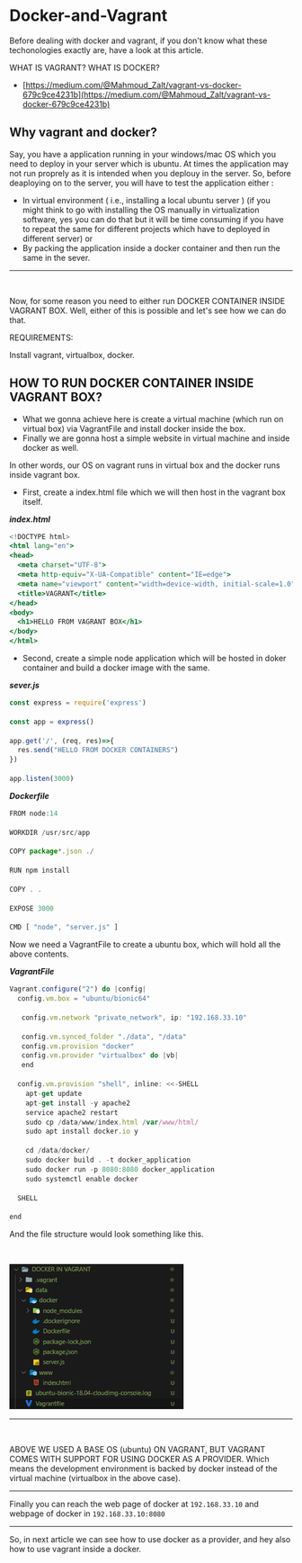 # Docker-and-Vagrant

Before dealing with docker and vagrant, if you don't know what these techonologies exactly are, have a look at this article.

WHAT IS VAGRANT? WHAT IS DOCKER?

 - [https://medium.com/@Mahmoud_Zalt/vagrant-vs-docker-679c9ce4231b](https://medium.com/@Mahmoud_Zalt/vagrant-vs-docker-679c9ce4231b)

## Why vagrant and docker?

Say, you have a application running in your windows/mac OS which you need to deploy in your server which is ubuntu. At times the application may not run proprely as it is intended when you deplouy in the server. So, before deaploying on to the server, you will have to test the application either :

- In virtual environment ( i.e., installing a local ubuntu server ) (if you might think to go with installing the OS manually in virtualization software, yes you can do that but it will be time consuming if you have to repeat the same for different projects which have to deployed in different server) or
- By packing the application inside a docker container and then run the same in the sever.

---

<br >

Now, for some reason you need to either run DOCKER CONTAINER INSIDE VAGRANT BOX. Well, either of this is possible and let's see how we can do that.

REQUIREMENTS:

Install  vagrant, virtualbox, docker.

## HOW TO RUN DOCKER CONTAINER INSIDE VAGRANT BOX?

- What we gonna achieve here is create a virtual machine (which run on virtual box) via VagrantFile and install docker inside the box.
- Finally we are gonna host a simple website in virtual machine and inside docker as well.

In other words, our OS on vagrant runs in virtual box and the docker runs inside vagrant box.

- First, create a index.html file which we will then host in the vagrant box itself.

__*index.html*__

```jsx
<!DOCTYPE html>
<html lang="en">
<head>
  <meta charset="UTF-8">
  <meta http-equiv="X-UA-Compatible" content="IE=edge">
  <meta name="viewport" content="width=device-width, initial-scale=1.0">
  <title>VAGRANT</title>
</head>
<body>
  <h1>HELLO FROM VAGRANT BOX</h1>
</body>
</html>
```

- Second, create a simple node application which will be hosted in doker container and build a docker image with the same.

__*sever.js*__

```jsx
const express = require('express')

const app = express()

app.get('/', (req, res)=>{
  res.send("HELLO FROM DOCKER CONTAINERS")
})

app.listen(3000)
```

__*Dockerfile*__

```jsx
FROM node:14

WORKDIR /usr/src/app

COPY package*.json ./

RUN npm install

COPY . .

EXPOSE 3000

CMD [ "node", "server.js" ]
```

Now we need a VagrantFile to create a ubuntu box, which will hold all the above contents.

__*VagrantFile*__

```jsx
Vagrant.configure("2") do |config|
  config.vm.box = "ubuntu/bionic64"

   config.vm.network "private_network", ip: "192.168.33.10"

   config.vm.synced_folder "./data", "/data"
   config.vm.provision "docker"
   config.vm.provider "virtualbox" do |vb|
   end

  config.vm.provision "shell", inline: <<-SHELL
    apt-get update
    apt-get install -y apache2
    service apache2 restart
    sudo cp /data/www/index.html /var/www/html/
    sudo apt install docker.io y

    cd /data/docker/
    sudo docker build . -t docker_application
    sudo docker run -p 8080:8080 docker_application
    sudo systemctl enable docker
    
  SHELL
  
end
```

And the file structure would look something like this.

<br>

![image](vagrant.png)


---

<br >

ABOVE WE USED A BASE OS (ubuntu) ON VAGRANT, BUT VAGRANT COMES WITH SUPPORT FOR USING DOCKER AS A PROVIDER. Which means the development environment is backed by docker instead of the virtual machine (virtualbox in the above case).

---

Finally you can reach the web page of docker at `192.168.33.10` and webpage of docker in `192.168.33.10:8080`

---

So, in next article we can see how to use docker as a provider, and hey also how to use vagrant inside a docker.